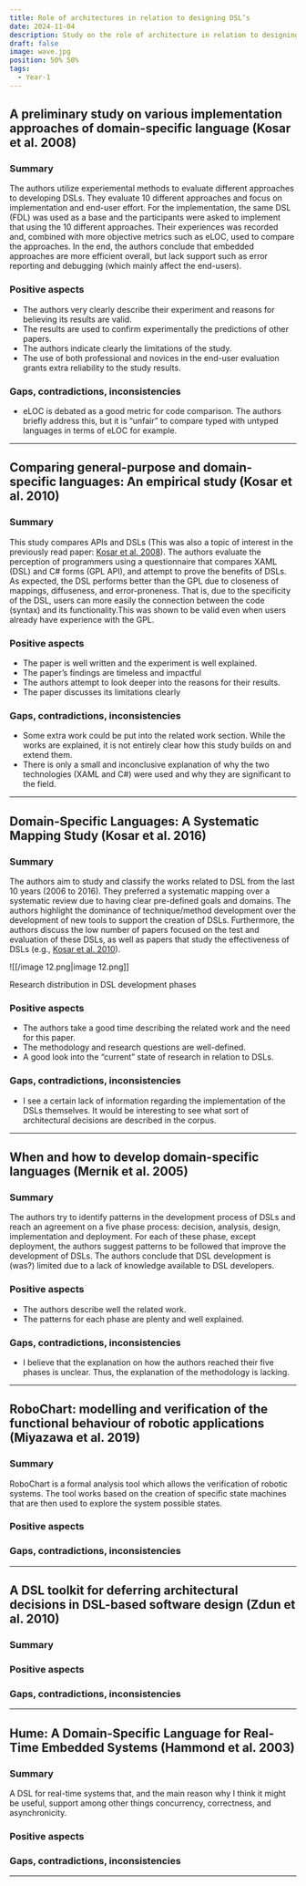 ```yaml
---
title: Role of architectures in relation to designing DSL’s
date: 2024-11-04
description: Study on the role of architecture in relation to designing DSL’s
draft: false
image: wave.jpg
position: 50% 50%
tags:
  - Year-1
---
```


## A preliminary study on various implementation approaches of domain-specific language (Kosar et al. 2008)

### Summary

The authors utilize experiemental methods to evaluate different approaches to developing DSLs. They evaluate 10 different approaches and focus on implementation and end-user effort. For the implementation, the same DSL (FDL) was used as a base and the participants were asked to implement that using the 10 different approaches. Their experiences was recorded and, combined with more objective metrics such as eLOC, used to compare the approaches. In the end, the authors conclude that embedded approaches are more efficient overall, but lack support such as error reporting and debugging (which mainly affect the end-users).

### Positive aspects

- The authors very clearly describe their experiment and reasons for believing its results are valid.
- The results are used to confirm experimentally the predictions of other papers.
- The authors indicate clearly the limitations of the study.
- The use of both professional and novices in the end-user evaluation grants extra reliability to the study results.

### Gaps, contradictions, inconsistencies

- eLOC is debated as a good metric for code comparison. The authors briefly address this, but it is “unfair” to compare typed with untyped languages in terms of eLOC for example.

  

---

## Comparing general-purpose and domain-specific languages: An empirical study (Kosar et al. 2010)

### Summary

This study compares APIs and DSLs (This was also a topic of interest in the previously read paper: [Kosar et al. 2008](https://linkinghub.elsevier.com/retrieve/pii/S0950584907000419)). The authors evaluate the perception of programmers using a questionnaire that compares XAML (DSL) and C# forms (GPL API), and attempt to prove the benefits of DSLs. As expected, the DSL performs better than the GPL due to closeness of mappings, diffuseness, and error-proneness. That is, due to the specificity of the DSL, users can more easily the connection between the code (syntax) and its functionality.This was shown to be valid even when users already have experience with the GPL.

### Positive aspects

- The paper is well written and the experiment is well explained.
- The paper’s findings are timeless and impactful
- The authors attempt to look deeper into the reasons for their results.
- The paper discusses its limitations clearly

### Gaps, contradictions, inconsistencies

- Some extra work could be put into the related work section. While the works are explained, it is not entirely clear how this study builds on and extend them.
- There is only a small and inconclusive explanation of why the two technologies (XAML and C#) were used and why they are significant to the field.

---

## Domain-Specific Languages: A Systematic Mapping Study (Kosar et al. 2016)

### Summary

The authors aim to study and classify the works related to DSL from the last 10 years (2006 to 2016). They preferred a systematic mapping over a systematic review due to having clear pre-defined goals and domains. The authors highlight the dominance of technique/method development over the development of new tools to support the creation of DSLs. Furthermore, the authors discuss the low number of papers focused on the test and evaluation of these DSLs, as well as papers that study the effectiveness of DSLs (e.g., [Kosar et al. 2010](https://doiserbia.nb.rs/Article.aspx?ID=1820-02141002247K)).

![[/image 12.png|image 12.png]]

Research distribution in DSL development phases

### Positive aspects

- The authors take a good time describing the related work and the need for this paper.
- The methodology and research questions are well-defined.
- A good look into the “current” state of research in relation to DSLs.

### Gaps, contradictions, inconsistencies

- I see a certain lack of information regarding the implementation of the DSLs themselves. It would be interesting to see what sort of architectural decisions are described in the corpus.

---

## When and how to develop domain-specific languages (Mernik et al. 2005)

### Summary

The authors try to identify patterns in the development process of DSLs and reach an agreement on a five phase process: decision, analysis, design, implementation and deployment. For each of these phase, except deployment, the authors suggest patterns to be followed that improve the development of DSLs. The authors conclude that DSL development is (was?) limited due to a lack of knowledge available to DSL developers.

### Positive aspects

- The authors describe well the related work.
- The patterns for each phase are plenty and well explained.

### Gaps, contradictions, inconsistencies

- I believe that the explanation on how the authors reached their five phases is unclear. Thus, the explanation of the methodology is lacking.

---

  

## RoboChart: modelling and verification of the functional behaviour of robotic applications (Miyazawa et al. 2019)

### Summary

RoboChart is a formal analysis tool which allows the verification of robotic systems. The tool works based on the creation of specific state machines that are then used to explore the system possible states.

### Positive aspects

  

### Gaps, contradictions, inconsistencies

---

  

## A DSL toolkit for deferring architectural decisions in DSL-based software design (Zdun et al. 2010)

### Summary

  

### Positive aspects

  

### Gaps, contradictions, inconsistencies

---

  

## Hume: A Domain-Specific Language for Real-Time Embedded Systems (Hammond et al. 2003)

### Summary

A DSL for real-time systems that, and the main reason why I think it might be useful, support among other things concurrency, correctness, and asynchronicity.

### Positive aspects

  

### Gaps, contradictions, inconsistencies

---
